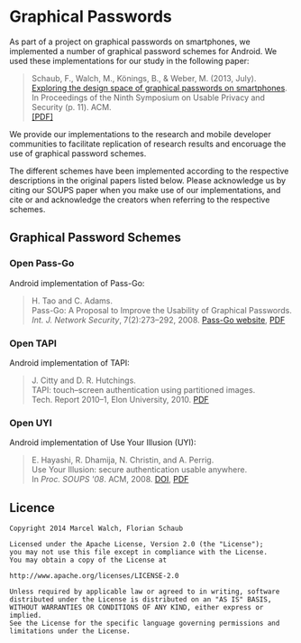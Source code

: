 # Graphical Passwords

As part of a project on graphical passwords on smartphones, we implemented a number of graphical password schemes for Android. 
We used these implementations for our study in the following paper:

>  Schaub, F., Walch, M., Könings, B., & Weber, M. (2013, July).<br>
>  [Exploring the design space of graphical passwords on smartphones](http://dl.acm.org/citation.cfm?id=2501615).<br>
>  In Proceedings of the Ninth Symposium on Usable Privacy and Security (p. 11). ACM.<br>
>  [[PDF]](http://cups.cs.cmu.edu/soups/2013/proceedings/a11_Schaub.pdf)

We provide our implementations to the research and mobile developer communities to facilitate replication of research results and encoruage the use of graphical password schemes.

The different schemes have been implemented according to the respective descriptions in the original papers listed below. Please acknowledge us by citing our SOUPS paper when you make use of our implementations, and cite or and acknowledge the creators when referring to the respective schemes.

## Graphical Password Schemes

### Open Pass-Go

Android implementation of Pass-Go:

>  H. Tao and C. Adams.<br> 
>  Pass-Go: A Proposal to Improve the Usability of Graphical Passwords.<br>
>  <i>Int. J. Network Security</i>, 7(2):273–292, 2008.
[Pass-Go website](http://passgo.ca/), [PDF](http://passgo.ca/ijns-2008-v7-n2-p273-292.pdf)

### Open TAPI
Android implementation of TAPI:

>  J. Citty and D. R. Hutchings.<br> 
>  TAPI: touch–screen authentication using partitioned images.<br>
>  Tech. Report 2010–1, Elon University, 2010.
[PDF](http://facstaff.elon.edu/dhutchings/papers/citty2010tapi.pdf)

### Open UYI
Android implementation of Use Your Illusion (UYI):

>  E. Hayashi, R. Dhamija, N. Christin, and A. Perrig.<br> 
>  Use Your Illusion: secure authentication usable anywhere.<br>
>  In <i>Proc. SOUPS '08</i>. ACM, 2008.
[DOI](http://dx.doi.org/10.1145/1408664.1408670), [PDF](http://cups.cs.cmu.edu/soups/2008/proceedings/p35Hayashi.pdf)
	

## Licence

    Copyright 2014 Marcel Walch, Florian Schaub

    Licensed under the Apache License, Version 2.0 (the "License");
    you may not use this file except in compliance with the License.
    You may obtain a copy of the License at

    http://www.apache.org/licenses/LICENSE-2.0

    Unless required by applicable law or agreed to in writing, software
    distributed under the License is distributed on an "AS IS" BASIS,
    WITHOUT WARRANTIES OR CONDITIONS OF ANY KIND, either express or implied.
    See the License for the specific language governing permissions and
    limitations under the License.
